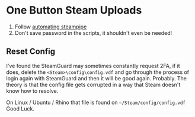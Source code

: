 # One Button Steam Uploads

1. Follow [automating steampipe](https://partner.steamgames.com/doc/sdk/uploading#automating_steampipe)
2. Don't save password in the scripts, it shouldn't even be needed!


## Reset Config 

I've found the SteamGuard may sometimes constantly request 2FA, if it does, delete the `<Steam>\config\config.vdf` and go through the process of login again with SteamGuard and then it will be good again. Probably. The theory is that the config file gets corrupted in a way that Steam doesn't know how to resolve.

On Linux / Ubuntu / Rhino that file is found on `~/Steam/config/config.vdf`  
Good Luck.
